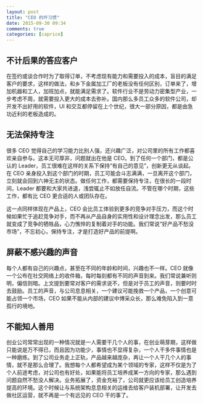 ```yaml
---
layout: post
title: "CEO 的坏习惯"
date: 2015-09-30 09:34
comments: true
categories: [caprice]
---
```


## 不计后果的答应客户

在签约或谈合作时为了取得订单，不考虑现有能力和需要投入的成本，盲目的满足客户的要求，这样的做法，和乡下金属加工厂的老板没有任何区别，订单来了，增加机器和工人，加班加点，就能满足需求了。软件行业不是劳动力密集型产业，一步考虑不周，就需要投入更大的成本去弥补。国内那么多员工众多的软件公司，却开发不出好用的软件，UI 和交互都停留在上个世纪，很大一部分原因，都是由急功近利的老板造成的。

## 无法保持专注

很多 CEO 觉得自己的学习能力比别人强，还兴趣广泛，对公司里的所有工作都喜欢亲自参与。这本无可厚非，问题就出在他是 CEO。到了任何一个部门，都是公认的 Leader，员工很难在这样的关系下保持“有自己的意见”，创新更无从谈起。在 CEO 亲身投入到这个部门的时期，员工可能会斗志满满，一旦离开这个部门，立刻就会回到六神无主的状态。做任何工作，都需要保持专注，在很长的一段时间，Leader 都要和大家共进退，浅尝辄止不如放任自流。不管在哪个时期，这些工作，都有比 CEO 更合适的人或团队存在。

这一点同样体现在产品上，CEO 会比员工体验到更多的竞争对手压力，而这个时候如果忙于追赶竞争对手，而不再从产品自身的实用性和设计理念出发，那么员工就变成了竞争的牺牲品，心力憔悴的复制着对手的功能。我们常说“好产品不愁没市场”，不忘初心，保持专注，才是打造好产品的前提啊。

## 屏蔽不感兴趣的声音

每个人都有自己的兴趣点，甚至在不同的年龄和时间，兴趣也不一样。CEO 就像一个公布在社交网络上的收件箱，每时每刻都有不同的声音到来。我们常说兼听则明，偏信则暗。上文提到要常对客户的需求说不，但是对于员工的声音，则要时时去鼓励。员工的声音，与公司息息相关，一个建议可能挽救一个产品，一个创意可能占领一个市场，CEO 如果不能从内部的建议中博采众长，那么难免陷入到一意孤行的境地。

## 不能知人善用

创业公司常常出现的一种情况就是一人需要干几个人的事，在创业萌芽期，这样做只能说是万不得已，而且因为功能少，事情也不显得复杂，一个人干多件事情也是一种磨练。到了公司业务走上正轨，产品越来越庞杂，再让一个人干几个人的事情，就不是那么合理了。我想每个人都希望成为某个领域的专家，这样不仅是为了个人前途考虑，对公司也有好处，如果能将员工培养成某一方向的专家，那么遇到问题自然不愁没人解决。业务拓展了，资金充裕了，公司就更应该给员工创造培养提高的环境。这个时候让与系统架构息息相关的运维去给客户装机部署，让开发去做社区运营，就不再是一个有远见的 CEO 干的事了。
